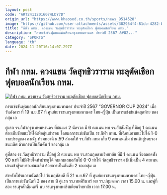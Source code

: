 ```yaml
---
layout: post
code: "ART24112016074LDY7D"
origin_url: "https://www.khaosod.co.th/sports/news_9514528"
image: "https://github.com/user-attachments/assets/382954f4-81cb-4282-bb9e-2525be21cdf2"
title: "กีฬา กทม. ควงแขน วัดสุทธิวราราม ทะลุตัดเชือก ฟุตบอลนักเรียน กทม."
description: "การแข่งขันฟุตบอลนักเรียนกรุงเทพมหานคร ประจำปี 2567 &#82..."
category: "SPORTS"
language: "th"
date: 2024-11-20T16:14:07.297Z
---
```


# กีฬา กทม. ควงแขน วัดสุทธิวราราม ทะลุตัดเชือก ฟุตบอลนักเรียน กทม.

[![กีฬา กทม. ควงแขน วัดสุทธิวราราม ทะลุตัดเชือก ฟุตบอลนักเรียน กทม.](https://www.khaosod.co.th/wpapp/uploads/2024/11/ghiio.jpg "กีฬา กทม. ควงแขน วัดสุทธิวราราม ทะลุตัดเชือก ฟุตบอลนักเรียน กทม.")](https://www.khaosod.co.th/wpapp/uploads/2024/11/ghiio.jpg)

การแข่งขันฟุตบอลนักเรียนกรุงเทพมหานคร ประจำปี 2567 “GOVERNOR CUP 2024” เมื่อ วันอังคาร ที่ 19 พ.ย.67 ที่ ศูนย์เยาวชนกรุงเทพมหานคร ไทย-ญี่ปุ่น เป็นการแข่งขันนัดสุดท้าย ของ กลุ่ม เอ

คู่แรก รร.กีฬากรุงเทพมหานคร ที่ชนะมา 2 นัดรวด มี 6 คะแนน พบ รร.อัสสัมชัญ ที่มีอยู่ 1 คะแนน ต้องเก็บชัยชนะให้ได้เพื่อลุ้นเข้ารอบ โดยผลการแข่งขันเป็น รร.กีฬา กทม. ที่เฉือนเอาชนะไปได้ 1-0 จากประตูของ คงณัฐ ท้วมทองดี น.59 ส่งผลให้ รร.กีฬา กทม เก็บ 9 คะแนนเต็ม ผ่านเข้าสู่รอบรองชนะเลิศ ด้วยการเป็นอันดับ 1 ของกลุ่ม เอ

คู่ที่สอง รร.วัดสุทธิวราราม ที่มีอยู่ 3 คะแนน พบ รร.สวนกุหลาบวิทยาลัย ที่มี 1 คะแนน ซึ่งตลอดทั้ง 90 นาที ไม่มีฝ่ายใดทำประตูได้ จบเกมเสมอกันไป 0-0 ทำให้ วัดสุทธิวราราม มีเพิ่มเป็น 4 คะแนน ผ่านเข้าสู่รอบรองชนะเลิศ ด้วยการเป็นอันดับ 2 ของกลุ่ม เอ

สำหรับโปรแกรมนัดต่อไป วันพฤหัสบดี ที่ 21 พ.ย.67 ที่ ศูนย์เยาวชนกรุงเทพมหานคร ไทย-ญี่ปุ่น เป็นการแข่งขันนัดที่ 3 ของ สาย บี คู่แรก รร.เทพศิรินทร์ พย รร.ปทุมคงคา เวลา 15.00 น. และคู่ที่สอง รร.สุรศักดิ์มนตรี พบ รร.กรุงเทพคริสเตียนวิทยาลัย เวลา 17.00 น.